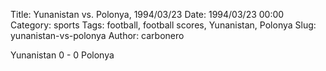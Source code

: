 Title: Yunanistan vs. Polonya, 1994/03/23
Date: 1994/03/23 00:00
Category: sports
Tags: football, football scores, Yunanistan, Polonya
Slug: yunanistan-vs-polonya
Author: carbonero


Yunanistan 0 - 0 Polonya
